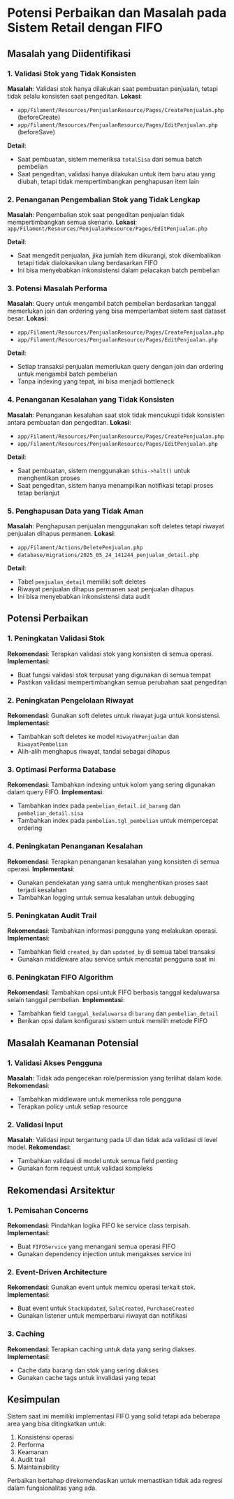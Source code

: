 # Potensi Perbaikan dan Masalah pada Sistem Retail dengan FIFO

## Masalah yang Diidentifikasi

### 1. Validasi Stok yang Tidak Konsisten
**Masalah**: Validasi stok hanya dilakukan saat pembuatan penjualan, tetapi tidak selalu konsisten saat pengeditan.
**Lokasi**: 
- `app/Filament/Resources/PenjualanResource/Pages/CreatePenjualan.php` (beforeCreate)
- `app/Filament/Resources/PenjualanResource/Pages/EditPenjualan.php` (beforeSave)

**Detail**: 
- Saat pembuatan, sistem memeriksa `totalSisa` dari semua batch pembelian
- Saat pengeditan, validasi hanya dilakukan untuk item baru atau yang diubah, tetapi tidak mempertimbangkan penghapusan item lain

### 2. Penanganan Pengembalian Stok yang Tidak Lengkap
**Masalah**: Pengembalian stok saat pengeditan penjualan tidak mempertimbangkan semua skenario.
**Lokasi**: `app/Filament/Resources/PenjualanResource/Pages/EditPenjualan.php`

**Detail**:
- Saat mengedit penjualan, jika jumlah item dikurangi, stok dikembalikan tetapi tidak dialokasikan ulang berdasarkan FIFO
- Ini bisa menyebabkan inkonsistensi dalam pelacakan batch pembelian

### 3. Potensi Masalah Performa
**Masalah**: Query untuk mengambil batch pembelian berdasarkan tanggal memerlukan join dan ordering yang bisa memperlambat sistem saat dataset besar.
**Lokasi**: 
- `app/Filament/Resources/PenjualanResource/Pages/CreatePenjualan.php`
- `app/Filament/Resources/PenjualanResource/Pages/EditPenjualan.php`

**Detail**:
- Setiap transaksi penjualan memerlukan query dengan join dan ordering untuk mengambil batch pembelian
- Tanpa indexing yang tepat, ini bisa menjadi bottleneck

### 4. Penanganan Kesalahan yang Tidak Konsisten
**Masalah**: Penanganan kesalahan saat stok tidak mencukupi tidak konsisten antara pembuatan dan pengeditan.
**Lokasi**: 
- `app/Filament/Resources/PenjualanResource/Pages/CreatePenjualan.php`
- `app/Filament/Resources/PenjualanResource/Pages/EditPenjualan.php`

**Detail**:
- Saat pembuatan, sistem menggunakan `$this->halt()` untuk menghentikan proses
- Saat pengeditan, sistem hanya menampilkan notifikasi tetapi proses tetap berlanjut

### 5. Penghapusan Data yang Tidak Aman
**Masalah**: Penghapusan penjualan menggunakan soft deletes tetapi riwayat penjualan dihapus permanen.
**Lokasi**: 
- `app/Filament/Actions/DeletePenjualan.php`
- `database/migrations/2025_05_24_141244_penjualan_detail.php`

**Detail**:
- Tabel `penjualan_detail` memiliki soft deletes
- Riwayat penjualan dihapus permanen saat penjualan dihapus
- Ini bisa menyebabkan inkonsistensi data audit

## Potensi Perbaikan

### 1. Peningkatan Validasi Stok
**Rekomendasi**: Terapkan validasi stok yang konsisten di semua operasi.
**Implementasi**:
- Buat fungsi validasi stok terpusat yang digunakan di semua tempat
- Pastikan validasi mempertimbangkan semua perubahan saat pengeditan

### 2. Peningkatan Pengelolaan Riwayat
**Rekomendasi**: Gunakan soft deletes untuk riwayat juga untuk konsistensi.
**Implementasi**:
- Tambahkan soft deletes ke model `RiwayatPenjualan` dan `RiwayatPembelian`
- Alih-alih menghapus riwayat, tandai sebagai dihapus

### 3. Optimasi Performa Database
**Rekomendasi**: Tambahkan indexing untuk kolom yang sering digunakan dalam query FIFO.
**Implementasi**:
- Tambahkan index pada `pembelian_detail.id_barang` dan `pembelian_detail.sisa`
- Tambahkan index pada `pembelian.tgl_pembelian` untuk mempercepat ordering

### 4. Peningkatan Penanganan Kesalahan
**Rekomendasi**: Terapkan penanganan kesalahan yang konsisten di semua operasi.
**Implementasi**:
- Gunakan pendekatan yang sama untuk menghentikan proses saat terjadi kesalahan
- Tambahkan logging untuk semua kesalahan untuk debugging

### 5. Peningkatan Audit Trail
**Rekomendasi**: Tambahkan informasi pengguna yang melakukan operasi.
**Implementasi**:
- Tambahkan field `created_by` dan `updated_by` di semua tabel transaksi
- Gunakan middleware atau service untuk mencatat pengguna saat ini

### 6. Peningkatan FIFO Algorithm
**Rekomendasi**: Tambahkan opsi untuk FIFO berbasis tanggal kedaluwarsa selain tanggal pembelian.
**Implementasi**:
- Tambahkan field `tanggal_kedaluwarsa` di `barang` dan `pembelian_detail`
- Berikan opsi dalam konfigurasi sistem untuk memilih metode FIFO

## Masalah Keamanan Potensial

### 1. Validasi Akses Pengguna
**Masalah**: Tidak ada pengecekan role/permission yang terlihat dalam kode.
**Rekomendasi**: 
- Tambahkan middleware untuk memeriksa role pengguna
- Terapkan policy untuk setiap resource

### 2. Validasi Input
**Masalah**: Validasi input tergantung pada UI dan tidak ada validasi di level model.
**Rekomendasi**:
- Tambahkan validasi di model untuk semua field penting
- Gunakan form request untuk validasi kompleks

## Rekomendasi Arsitektur

### 1. Pemisahan Concerns
**Rekomendasi**: Pindahkan logika FIFO ke service class terpisah.
**Implementasi**:
- Buat `FIFOService` yang menangani semua operasi FIFO
- Gunakan dependency injection untuk mengakses service ini

### 2. Event-Driven Architecture
**Rekomendasi**: Gunakan event untuk memicu operasi terkait stok.
**Implementasi**:
- Buat event untuk `StockUpdated`, `SaleCreated`, `PurchaseCreated`
- Gunakan listener untuk memperbarui riwayat dan notifikasi

### 3. Caching
**Rekomendasi**: Terapkan caching untuk data yang sering diakses.
**Implementasi**:
- Cache data barang dan stok yang sering diakses
- Gunakan cache tags untuk invalidasi yang tepat

## Kesimpulan

Sistem saat ini memiliki implementasi FIFO yang solid tetapi ada beberapa area yang bisa ditingkatkan untuk:
1. Konsistensi operasi
2. Performa
3. Keamanan
4. Audit trail
5. Maintainability

Perbaikan bertahap direkomendasikan untuk memastikan tidak ada regresi dalam fungsionalitas yang ada.
